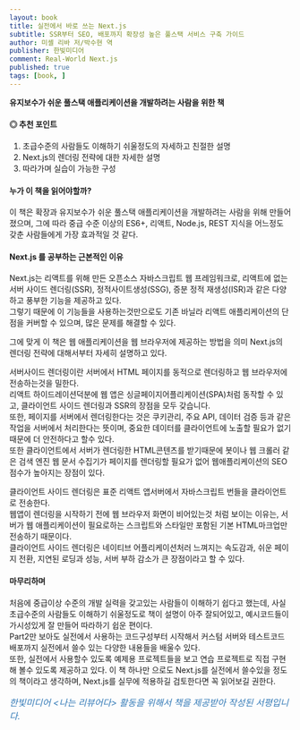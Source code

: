 ```yaml
---
layout: book
title: 실전에서 바로 쓰는 Next.js 
subtitle: SSR부터 SEO, 배포까지 확장성 높은 풀스택 서비스 구축 가이드
author: 미셸 리바 저/박수현 역
publisher: 한빛미디어
comment: Real-World Next.js
published: true
tags: [book, ]
---
```


**유지보수가 쉬운 풀스택 애플리케이션을 개발하려는 사람을 위한 책**

#### ◎ 추천 포인트
1. 초급수준의 사람들도 이해하기 쉬울정도의 자세하고 친절한 설명
2. Next.js의 렌더링 전략에 대한 자세한 설명
3. 따라가며 실습이 가능한 구성

<p></p>

#### 누가 이 책을 읽어야할까?

이 책은 확장과 유지보수가 쉬운 풀스택 애플리케이션을 개발하려는 사람을 위해 만들어졌으며, 그에 따라 중급 수준 이상의 ES6+, 리액트, Node.js, REST 지식을 어느정도 갖춘 사람들에게 가장 효과적일 것 같다.

#### Next.js 를 공부하는 근본적인 이유

Next.js는 리액트를 위해 만든 오픈소스 자바스크립트 웹 프레임워크로, 리액트에 없는 서버 사이드 렌더링(SSR), 정적사이트생성(SSG), 증분 정적 재생성(ISR)과 같은 다양하고 풍부한 기능을 제공하고 있다.  
그렇기 때문에 이 기능들을 사용하는것만으로도 기존 바닐라 리액트 애플리케이션의 단점을 커버할 수 있으며, 많은 문제를 해결할 수 있다.   

그에 맞게 이 책은 웹 애플리케이션을 웹 브라우저에 제공하는 방법을 의미 Next.js의 렌더링 전략에 대해서부터 자세히 설명하고 있다.  

서버사이드 렌더링이란 서버에서 HTML 페이지를 동적으로 렌더링하고 웹 브라우저에 전송하는것을 밀한다.  
리액트 하이드레이션덕분에 웹 앱은 싱글페이지어플리케이션(SPA)처럼 동작할 수 있고, 클라이언트 사이드 렌더링과 SSR의 장점을 모두 갖습니다.  
또한, 페이지를 서버에서 렌더링한다는 것은 쿠키관리, 주요 API, 데이터 검증 등과 같은 작업을 서버에서 처리한다는 뜻이며, 중요한 데이터를 클라이언트에 노출할 필요가 없기 때문에 더 안전하다고 할수 있다.  
또한 클라이언트에서 서버가 렌더링한 HTML콘텐츠를 받기때문에 봇이나 웹 크롤러 같은 검색 엔진 웹 문서 수집기가 페이지를 렌더링할 필요가 없어 웹애플리케이션의 SEO점수가 높아지는 장점이 있다.

클라이언트 사이드 렌더링은 표준 리액트 앱서버에서 자바스크립트 번들을 클라이언트로 전송한다.  
웹앱이 렌더링을 시작하기 전에 웹 브라우저 화면이 비어있는것 처럼 보이는 이유는, 서버가 웹 애플리케이션이 필요로하는 스크립트와 스타일만 포함된 기본 HTML마크업만 전송하기 때문이다.  
클라이언트 사이드 렌더링은 네이티브 어플리케이션처러 느껴지는 속도감과, 쉬운 페이지 전환, 지연된 로딩과 성능, 서버 부하 감소가 큰 장점이라고 할 수 있다.  

#### 마무리하며

처음에 중급이상 수준의 개발 실력을 갖고있는 사람들이 이해하기 쉽다고 했는데, 사실 초급수준의 사람들도 이해하기 쉬울정도로 책이 설명이 아주 잘되어있고, 예시코드들이 가시성있게 잘 만들어 따라하기 쉽운 편이다.  
Part2만 보아도 실전에서 사용하는 코드구성부터 시작해서 커스텀 서버와 테스트코드 배포까지 실전에서 쓸수 있는 다양한 내용들을 배울수 있다.  
또한, 실전에서 사용할수 있도록 예제용 프로젝트들을 보고 연습 프로젝트로 직접 구현해 볼수 있도록 제공하고 있다.
이 책 하나만 으로도 Next.js를 실전에서 쓸수있을 정도의 책이라고 생각하며, Next.js를 실무에 적용하길 검토한다면 꼭 읽어보길 권한다.



<p></p>
<p style="color: #337ab7;font-size: medium;"><em>한빛미디어 &lt;나는 리뷰어다&gt; 활동을 위해서 책을 제공받아 작성된 서평입니다.</em></p>
<p></p>

